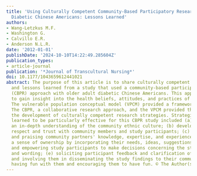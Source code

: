```yaml
---
title: 'Using Culturally Competent Community-Based Participatory Research With Older
  Diabetic Chinese Americans: Lessons Learned'
authors:
- Wang-Letzkus M.F.
- Washington G.
- Calvillo E.R.
- Anderson N.L.R.
date: '2012-01-01'
publishDate: '2024-10-10T14:22:49.285604Z'
publication_types:
- article-journal
publication: '*Journal of Transcultural Nursing*'
doi: 10.1177/1043659612441021
abstract: The purpose of this article is to share culturally competent strategies
  and lessons learned from a study that used a community-based participatory research
  (CBPR) approach with older adult diabetic Chinese Americans. This approach was essential
  to gain insight into the health beliefs, attitudes, and practices of selected communities.
  The vulnerable population conceptual model (VPCM) provided a framework for the study.
  The CBPR, a collaborative research approach, and the VPCM provided the basis for
  the development of culturally competent research strategies. Strategies and lessons
  learned to be particularly effective for this CBPR study included (a) developing
  an in-depth understanding of the community ethnic culture; (b) developing mutual
  respect and trust with community members and study participants; (c) appreciating
  and praising community partners' knowledge, expertise, and experiences; (d) developing
  a sense of ownership by incorporating their needs, ideas, suggestions, and opinions
  and empowering study participants to make decisions concerning the study approach
  and wording; (e) soliciting participant feedback and clarification of study results
  and involving them in disseminating the study findings to their community; and (f)
  having fun with them and encouraging them to have fun. © The Author(s) 2012.
---
```

